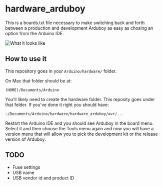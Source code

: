 # hardware_arduboy

This is a boards.txt file necessary to make switching back and forth between a production and development Arduboy as easy as chosing an option from the Arduino IDE.

![What it looks like](https://raw.github.com/yyyc514/hardware_arduboy/master/example.png)


## How to use it

This repository goes in your `Arduino/hardware/` folder.

On Mac that folder should be at:

    (HOME)/Documents/Arduino

You'll likely need to create the hardware folder.  This reposity goes under that folder.  If you've done it right you should have:

	~/Documents/Arduino/hardware/hardware_arduboy/avr/...

Restart the Arduino IDE and you should see Arduboy in the board menu.  Select it and then choose the Tools menu again and now you will have a version menu that will allow you to pick the development kit or the release version of Arduboy.


## TODO

- Fuse settings
- USB name
- USB vendor id and product ID
